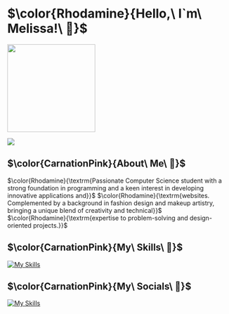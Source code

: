 # $\color{Rhodamine}{Hello,\ I`m\ Melissa!\ 🎀}$
<img src="https://tr.rbxcdn.com/180DAY-4422bc080c9c234dcd2c830fd3c0579c/420/420/Hat/Webp/noFilter" data-canonical-src="https://tr.rbxcdn.com/180DAY-4422bc080c9c234dcd2c830fd3c0579c/420/420/Hat/Webp/noFilter" width="200" height="200" />

[![](https://github-visits.melissapaksoy.me/api?username=melissapaksoy)](https://github.com/melissapaksoy)

## $\color{CarnationPink}{About\ Me\ 🎀}$
$\color{Rhodamine}{\textrm{Passionate Computer Science student with a strong foundation in programming and a keen interest in developing innovative applications and}}$
$\color{Rhodamine}{\textrm{websites. Complemented by a background in fashion design and makeup artistry, bringing a unique blend of creativity and technical}}$  
$\color{Rhodamine}{\textrm{expertise to problem-solving and design-oriented projects.}}$  




## $\color{CarnationPink}{My\ Skills\ 🎀}$

[![My Skills](https://skillicons.dev/icons?i=js,html,css,apple,bash,ts,cs,dotnet,docker,git,github,java,jquery,linux,maven,mysql,ps,php,phpstorm,postgres,pycharm,react,regex,rider,visualstudio,vscode,webstorm)](https://github.com/melissapaksoy)

## $\color{CarnationPink}{My\ Socials\ 🎀}$
[![My Skills](https://skillicons.dev/icons?i=discord,instagram,linkedin,twitter,facebook)](https://github.com/melissapaksoy)

<!--
**melissapaksoy/melissapaksoy** is a ✨ _special_ ✨ repository because its `README.md` (this file) appears on your GitHub profile.
-->
